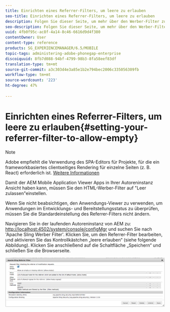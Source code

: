 ```yaml
---
title: Einrichten eines Referrer-Filters, um leere zu erlauben
seo-title: Einrichten eines Referrer-Filters, um leere zu erlauben
description: Folgen Sie dieser Seite, um mehr über den Werber-Filter zu erfahren. Damit der AEM Mobile Application Viewer Apps in Ihrer Autoreninstanz Ansicht haben kann, müssen Sie den HTML-Werber-Filter auf "Leer zulassen"einstellen.
seo-description: Folgen Sie dieser Seite, um mehr über den Werber-Filter zu erfahren. Damit der AEM Mobile Application Viewer Apps in Ihrer Autoreninstanz Ansicht haben kann, müssen Sie den HTML-Werber-Filter auf "Leer zulassen"einstellen.
uuid: 4fb0f95c-ac8f-4a14-8c46-6616d9d4f380
contentOwner: User
content-type: reference
products: SG_EXPERIENCEMANAGER/6.5/MOBILE
topic-tags: administering-adobe-phonegap-enterprise
discoiquuid: 8fb7d088-94bf-4799-98b3-8fa58eef83df
translation-type: tm+mt
source-git-commit: a3c303d4e3a85e1b2e794bec2006c335056309fb
workflow-type: tm+mt
source-wordcount: '223'
ht-degree: 47%

---
```



# Einrichten eines Referrer-Filters, um leere zu erlauben{#setting-your-referrer-filter-to-allow-empty}

>[!NOTE]
>
>Adobe empfiehlt die Verwendung des SPA-Editors für Projekte, für die ein frameworkbasiertes clientseitiges Rendering für einzelne Seiten (z. B. React) erforderlich ist. [Weitere Informationen](/help/sites-developing/spa-overview.md)

Damit der AEM Mobile Application Viewer Apps in Ihrer Autoreninstanz Ansicht haben kann, müssen Sie den HTML-Werber-Filter auf &quot;Leer zulassen&quot;einstellen.

Wenn Sie nicht beabsichtigen, den Anwendungs-Viewer zu verwenden, um Anwendungen im Entwicklungs- und Bereitstellungsstatus zu überprüfen, müssen Sie die Standardeinstellung des Referrer-Filters nicht ändern.

Navigieren Sie in der laufenden Autoreninstanz von AEM zu: [http://localhost:4502/system/console/configMgr](http://localhost:4502/system/console/configMgr) und suchen Sie nach &#39;Apache Sling Werber Filter&#39;. Klicken Sie, um den Referrer-Filter bearbeiten, und aktivieren Sie das Kontrollkästchen „leere erlauben“ (siehe folgende Abbildung). Klicken Sie anschließend auf die Schaltfläche „Speichern“ und schließen Sie die Browserseite.

![Referrer-Filtereinstellungen](assets/chlimage_1-106.png)
